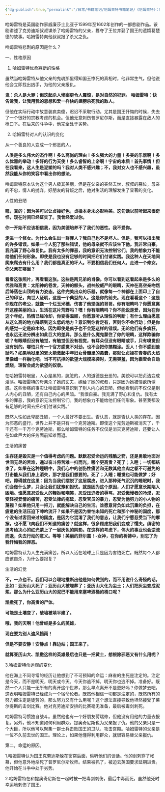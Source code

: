 ```yaml
---
{"dg-publish":true,"permalink":"/日常/书籍笔记/哈姆莱特书籍笔记/《哈姆莱特》：哈姆雷特悲剧的原因/","dgPassFrontmatter":true}
---
```


哈姆雷特是英国剧作家威廉莎士比亚于1599年至1602年创作的一部悲剧作品。该剧讲述了克劳迪斯叔叔谋杀了哈姆雷特的父亲，篡夺了王位并娶了国王的遗孀葛楚德的故事。哈姆雷特向他叔叔报了杀父之仇。

哈姆雷特悲剧的原因是什么？

一、性格原因

1. 哈姆雷特优柔寡断的性格

虽然当哈姆雷特从他父亲的鬼魂那里得知国王惨死的真相时，他非常生气，但他说他会立即找出凶手，为他的父亲报仇。

**鬼：杀人是大罪；但这起杀人惨案更令人震惊，是对自然的犯罪。**
**哈姆雷特：快告诉我，让我用我的思想和爱一样快的翅膀杀死我的敌人。**

但他在实际行动中故意装疯卖傻，迟迟不采取行动。尤其是国王忏悔的时候，失去了一个很好的宗教考虑的机会。但他无意刺伤普罗尼尔斯，而是直接暴露在敌人的枪口下。在后来的斗争中，他完全处于劣势。

2. 哈姆雷特对人的认识的变化

从一个善良的人变成一个邪恶的人。

**人类是多么伟大的杰作啊！多么高尚的理由！多么强大的力量！多美的乐器啊！多么优雅的举动！多好的行为天使！多么睿智的上帝啊！宇宙的本质！首先事情！但在我看来，这人生是泥塑的吗？我对人类不感兴趣；不，我对女人也不感兴趣，虽然我能从你的笑容中看出你的想法。**

哈姆雷特原本认为这个男人极其美丽，但是在父亲的突然去世，叔叔的篡位，母亲的不忠，情人的抛弃，好朋友的背叛之后，他对生活的理解发生了显著的变化。

人性的丑陋

**嗯，真的；因为美可以让贞操好色，贞操本身未必影响美。这句话以前听起来很奇怪，现在时间已经证实了。我曾经爱过你。**

**你一开始不应该相信我，因为美德培养不了我们的恶性。我不爱你。**

**走进一个修女。为什么会生出一群罪人？我自己也不是坏人。但是，我可以指出我的许多错误。如果一个人犯了那些错误，他的母亲就不应该生下他。我非常自豪。我充满了野心和复仇。我有太多的罪恶，我的意识无法控制它们。我的想象力不能给他们任何形象。即使是我也没有足够的时间把它们付诸实践。我这种人在天地间爬来爬去有什么用？我们都是真正的坏人。不要相信我们任何人。走进一个修女。你父亲在哪里？**

**看看这张照片，再看看这张。这些是两兄弟的肖像。你可以看到这看起来是多么的优雅和高贵：太阳神的卷发，天神的额头，战神般威严的眼睛，天神在高空亲吻然后降落在山顶的有力姿态。这件完美出众的乐器，就像每一个神都在上面印上了自己的印记，向世人证明，这是一个典型的人。这是你的前夫。现在看看这个：这是你现在的老公，就像一个烂玉米穗，伤害了他坚强的哥哥。你有眼睛吗？你愿意离开这座美丽的山，生活在这片荒野吗？嘿！你有眼睛吗？你不能说是爱，因为在你这个年纪，热情已经冷却，你变得温顺，你愿意听从理性的判断；有什么理由愿意从这么高的地方降落到这么低的地方？意识到你肯定有，否则你不会行动；但是你的感觉一定是麻木的。因为即使是疯子也不会犯这样的错误。无论他们有多疯狂，也永远无法分辨出如此巨大的差异。那么是什么魔鬼蒙住了你的眼睛，这样欺骗你呢？有眼睛但没有触觉，有触觉但没有视觉，有耳朵但没有眼睛或手，只有嗅觉但没有别的。哪怕只有一个官方感觉不对劲，也不会把你搞糊涂。丢人！你不感到羞耻吗？如果地狱里的邪火能激起中年妇女骨髓里的愚蠢，那就让贞操在青春的火焰里像蜡一样融化吧。当不可抗拒的欲望大规模来袭时，无需哭羞，因为霜雪会自动燃烧，理智会成为欲望的奴隶。**

在哈姆雷特眼里，人心是黑的，肮脏的，人的道德是丑恶的。美貌可以把贞洁变成淫荡。哈姆雷特的母亲杀了她的丈夫，嫁给了她的叔叔，只是因为她被情欲所诱惑。这些惨痛的事实让哈姆雷特意识到了别人内心的丑陋，但她看到的不仅仅是别人内心的丑陋，还有自己内心的黑暗。“我很自豪。我充满了野心和复仇。我有太多的罪恶，我的意识无法控制它们。我的想象力不能给他们任何形象。甚至我都没有足够的时间去把它们付诸实践。”

既然人性如此卑鄙丑陋，一个人最好不要出生。否认恶，就是否认人类的存在。因为邪恶的盛行，世界上并不是只有一个克劳迪斯。即使这个克劳迪斯被消灭了，千千还有一千万个克劳迪斯。那么哈姆雷特的任务不仅仅是消灭克劳迪斯，还要让人在如此巨大的任务面前知难而退。

生活的痛苦

**生存还是毁灭是一个值得考虑的问题。默默忍受命运的残酷之箭，还是勇敢地面对世间无尽的苦难，通过奋斗将苦难一扫而光，哪个更高贵？死了；入睡；一切都结束了。如果在这种睡眠中，我们心中的创伤性痛苦和无数其他血肉之躯不可避免的打击能从我们身上消失，那才是我们想要的。死了；入睡；睡觉也可能做梦；好吧，障碍就在这里：因为当我们摆脱了这层腐皮，进入那种死气沉沉的睡眠时，我们会做什么梦，只会让我们犹豫和担忧。就是因为这个原因，人们才愿意长期陷入困境。谁愿意忍受世人的鞭挞和嘲笑，忍受压迫者的辱骂，忍受傲慢者的冷漠，忍受轻视爱情的痛苦，忍受法律的拖延，忍受官员的暴力，忍受为他努力的小人物的蔑视？如果他只用一把刀，就能解决自己的生活。谁愿意背负如此沉重的负担，在疲惫的生活压迫下呻吟流汗？如果不是因为害怕未知的死亡和那个神秘的国度，那个没有过客回来过的国度，是因为它混淆了我们的意志，让我们宁愿忍受当下的摩擦，也不愿飞向我们不知道的痛苦？就这样，很多顾虑把我们变成了懦夫。缜密的思考给决心的红光蒙上了一层灰色的阴影。在这样的考虑下，伟大的事业也会逆流而退，失去行动的意义。等等！美丽的菲尔嘉！-女神，在你的祈祷中，别忘了为我忏悔我的罪恶。**

哈姆雷特认为人生充满痛苦，所以人活在地球上只是因为害怕死亡。既然每个人都应该自杀，为什么要报复？

生活的幻觉

**不，一点也不。我们可以合理地推断出他是如何做到的，而不用说什么奇怪的话。比如：亚历山大死了；亚历山大被埋葬了；亚历山大化为尘土；人们把灰尘变成泥浆。那么为什么亚历山大的泥巴不能用来塞啤酒桶的桶口呢？**

**凯撒死了，你高贵的尸体。**

**可能是土壤变了，破墙被填平建了。**

**哦，我的天啊！他曾经是多么的英雄，**

**现在要为别人遮风挡雨！**

**但是不要安静！安静点！靠边站；国王来了。**

**就算亚历山大、凯撒这样的英雄最后也只是一把黄土，想根除邪恶又有什么用呢？**

3.哈姆雷特命运观的变化

他在海上不同寻常的经历让他想到了不可预知的命运：麻雀的生死是注定的。注定是今天，而不是明天，明天或今天。今天你逃不掉，明天你也逃不掉。准备好。既然一个人只能一无所有的离开这个世界，那么早点离开不是更好吗？你做梦去吧。这表明哈姆雷特已经成为一个宿命论者。既然他相信一切都是注定的，既然所有的努力都注定是徒劳的，那么努力又有什么用呢？这个想法直接导致他坦然接受了莱尔提斯的击剑比赛。他对克劳迪斯安排的比赛毫无准备，最后被毒剑刺死。

哈姆雷特习惯独自战斗。虽然他也有一个好朋友荷瑞修，但他没有用他的力量去报复。另外，他不知道如何利用群众。提奥奇尼斯也为父亲报了仇。他的父亲只是一个大臣，所以他可以聚集一群士兵击败国王的卫队，攻击宫殿。哈姆雷特的父亲是一位不久前去世的国王。理论上，如果他懂得利用群众，就很容易替父亲报仇。

第二，命运的原因。

1.哈姆雷特认为国王克劳迪斯躲在窗帘后面，偷听他们的谈话。他的剑刺穿了帐幕，但他意外地杀死了普罗尼尔斯牧师。结果被抓了，被迫去英国要求延期进贡。他开始在斗争中处于劣势。

2.哈姆雷特在和提奥奇尼斯在一起时被一把毒剑刺伤，最后中毒而死，虽然他死时幸运地刺伤了国王。